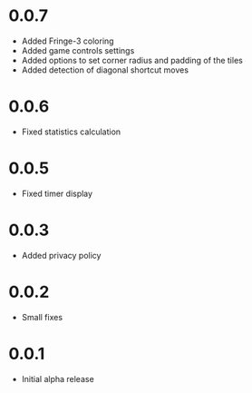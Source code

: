 # 0.0.7

* Added Fringe-3 coloring
* Added game controls settings
* Added options to set corner radius and padding of the tiles
* Added detection of diagonal shortcut moves

# 0.0.6

* Fixed statistics calculation

# 0.0.5

* Fixed timer display

# 0.0.3

* Added privacy policy

# 0.0.2

* Small fixes

# 0.0.1

* Initial alpha release
